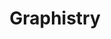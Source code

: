 ---
blog: https://graphistry.com/blog
git: https://github.com/graphistry
linkedin: https://linkedin.com/company/graphistry
logohandle: graphistry
sort: graphistry
title: Graphistry
twitter: https://x.com/Graphistry
website: https://www.graphistry.com/
---